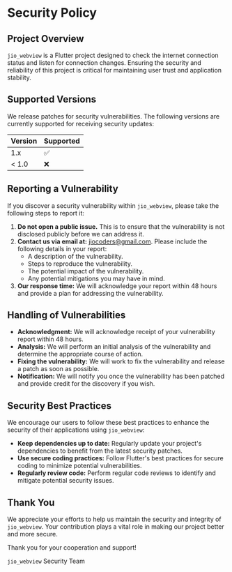 # Security Policy

## Project Overview

`jio_webview` is a Flutter project designed to check the internet connection status and listen for connection changes. Ensuring the security and reliability of this project is critical for maintaining user trust and application stability.

## Supported Versions

We release patches for security vulnerabilities. The following versions are currently supported for receiving security updates:

| Version | Supported          |
| ------- | ------------------ |
| 1.x     | :white_check_mark: |
| < 1.0   | :x:                |

## Reporting a Vulnerability

If you discover a security vulnerability within `jio_webview`, please take the following steps to report it:

1. **Do not open a public issue.** This is to ensure that the vulnerability is not disclosed publicly before we can address it.
2. **Contact us via email at:** [jiocoders@gmail.com](mailto:jiocoders@gmail.com). Please include the following details in your report:
   - A description of the vulnerability.
   - Steps to reproduce the vulnerability.
   - The potential impact of the vulnerability.
   - Any potential mitigations you may have in mind.
3. **Our response time:** We will acknowledge your report within 48 hours and provide a plan for addressing the vulnerability.

## Handling of Vulnerabilities

- **Acknowledgment:** We will acknowledge receipt of your vulnerability report within 48 hours.
- **Analysis:** We will perform an initial analysis of the vulnerability and determine the appropriate course of action.
- **Fixing the vulnerability:** We will work to fix the vulnerability and release a patch as soon as possible.
- **Notification:** We will notify you once the vulnerability has been patched and provide credit for the discovery if you wish.

## Security Best Practices

We encourage our users to follow these best practices to enhance the security of their applications using `jio_webview`:
- **Keep dependencies up to date:** Regularly update your project's dependencies to benefit from the latest security patches.
- **Use secure coding practices:** Follow Flutter's best practices for secure coding to minimize potential vulnerabilities.
- **Regularly review code:** Perform regular code reviews to identify and mitigate potential security issues.

## Thank You

We appreciate your efforts to help us maintain the security and integrity of `jio_webview`. Your contribution plays a vital role in making our project better and more secure.

Thank you for your cooperation and support!

`jio_webview` Security Team

